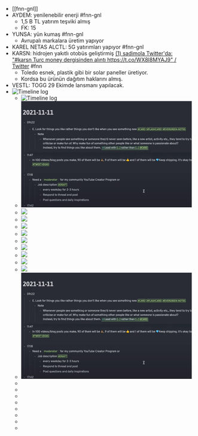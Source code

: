 - [[fnn-gnl]]
- AYDEM: yenilenebilir enerji #fnn-gnl
	- 1,5 B TL yatırım teşviki almış
	- FK: 15
- YUNSA: yün kumaş #fnn-gnl
	- Avrupalı markalara üretim yapıyor
- KAREL NETAS ALCTL: 5G yatırımları yapıyor #fnn-gnl
- KARSN: hidrojen yakıtlı otobüs geliştirmiş [(1) sadimola Twitter'da: "#karsn Turc money dergisinden alıntı https://t.co/WX8I8MYAJ9" / Twitter](https://twitter.com/sadimola/status/1583940824043491328) #fnn
	- Toledo esnek, plastik gibi bir solar paneller üretiyor.
	- Kordsa bu ürünün dağıtım haklarını almış.
- VESTL: TOGG 29 Ekimde lansmanı yapılacak.
- ![Timeline log](../../../img/scs20221023_175802.png)
	- ![Timeline log](../img/scs20221023_175802.png)
	- ![Timeline](img/scs20221023_175802.png)
	- ![](/Users/mertnuhoglu/projects/study/img/scs20221023_175802.png)
	- ![](./scs20221023_175802.png)
	- ![](scs20221023_175802.png)
	- ![](./assets/scs20221023_175802.png)
	- ![](./../img/)
	- ![](./../img/scs20221023_175802.png)
	- ![](./assets/scs20221023_175802.png)
	- ![](../scs20221023_175802.png)
	- ![](../img/scs20221023_175802.png)
	- ![](../../img/scs20221023_175802.png)
	-
	-
	-
	-
	-
	-
	-
	-